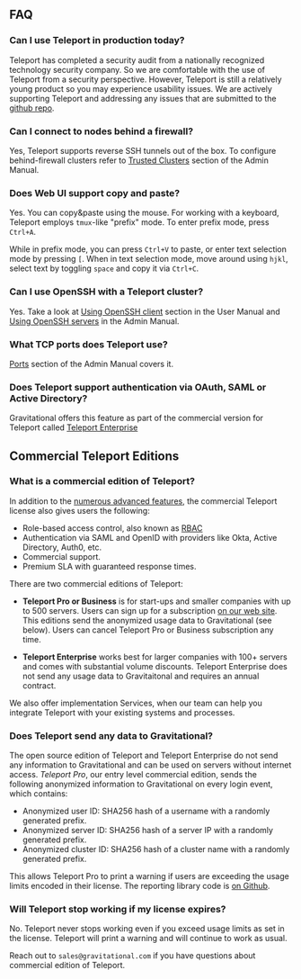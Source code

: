 ## FAQ

### Can I use Teleport in production today?

Teleport has completed a security audit from a nationally recognized technology security company. 
So we are comfortable with the use of Teleport from a security perspective. However, Teleport 
is still a relatively young product so you may experience usability issues. We are actively 
supporting Teleport and addressing any issues that are submitted to the [github repo](https://github.com/gravitational/teleport).

### Can I connect to nodes behind a firewall?

Yes, Teleport supports reverse SSH tunnels out of the box. To configure behind-firewall clusters
refer to [Trusted Clusters](admin-guide.md#trusted-clusters) section of the Admin Manual.

### Does Web UI support copy and paste?

Yes. You can copy&paste using the mouse. For working with a keyboard, Teleport employs `tmux`-like
"prefix" mode. To enter prefix mode, press `Ctrl+A`.

While in prefix mode, you can press `Ctrl+V` to paste, or enter text selection mode by pressing `[`.
When in text selection mode, move around using `hjkl`, select text by toggling `space` and copy
it via `Ctrl+C`.

### Can I use OpenSSH with a Teleport cluster?

Yes. Take a look at [Using OpenSSH client](user-manual.md##using-teleport-with-openssh) section in the User Manual
and [Using OpenSSH servers](admin-guide.md) in the Admin Manual.

### What TCP ports does Teleport use?

[Ports](admin-guide.md#ports) section of the Admin Manual covers it.

### Does Teleport support authentication via OAuth, SAML or Active Directory?

Gravitational offers this feature as part of the commercial version for Teleport called
[Teleport Enterprise](enterprise.md#rbac)

## Commercial Teleport Editions


### What is a commercial edition of Teleport?

In addition to the [numerous advanced features](enterprise.md), the commercial Teleport license 
also gives users the following:

* Role-based access control, also known as [RBAC](enterprise#rbac)
* Authentication via SAML and OpenID with providers like Okta, Active Directory, Auth0, etc.
* Commercial support.
* Premium SLA with guaranteed response times.

There are two commercial editions of Teleport: 

* **Teleport Pro or Business** is for start-ups and smaller companies with up to 500 servers.
  Users can sign up for a subscription [on our web site](https://gravitational.com/teleport/).
  This editions send the anonymized usage data to Gravitational (see below).
  Users can cancel Teleport Pro or Business subscription any time.

* **Teleport Enterprise** works best for larger companies with 100+ servers and
  comes with substantial volume discounts. Teleport Enterprise does not send
  any usage data to Gravitaitonal and requires an annual contract.

We also offer implementation Services, when our team can help you integrate
Teleport with your existing systems and processes.

### Does Teleport send any data to Gravitational?

The open source edition of Teleport and Teleport Enterprise do not send any information
to Gravitational and can be used on servers without internet access. _Teleport Pro_, our
entry level commercial edition, sends the following anonymized information to
Gravitational on every login event, which contains:

* Anonymized user ID: SHA256 hash of a username with a randomly generated prefix.
* Anonymized server ID: SHA256 hash of a server IP with a randomly generated prefix.
* Anonymized cluster ID: SHA256 hash of a cluster name with a randomly generated prefix.

This allows Teleport Pro to print a warning if users are exceeding the usage limits
encoded in their license. The reporting library code is [on Github](https://github.com/gravitational/reporting).

### Will Teleport stop working if my license expires?

No. Teleport never stops working even if you exceed usage limits as set in the
license.  Teleport will print a warning and will continue to work as usual.

Reach out to `sales@gravitational.com` if you have questions about commercial
edition of Teleport.

